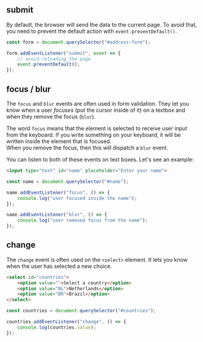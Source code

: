 ## submit
By default, the browser will send the data to the current page. To avoid that, you need to prevent the default action with `event.preventDefault()`.

```javascript
const form = document.querySelector("#address-form");

form.addEventListener("submit", event => {
    // avoid reloading the page
    event.preventDefault();
});
```

## focus / blur
The `focus` and `blur` events are often used in form validation. They let you know when a user _focuses_ (put the cursor inside of it) on a textbox and when they remove the focus (`blur`).

The word `focus` means that the element is selected to receive user input from the keyboard. If you write something on your keyboard, it will be written inside the element that is focused.  
When you remove the focus, then this will dispatch a `blur` event.

You can listen to both of these events on text boxes. Let's see an example:

```html
<input type="text" id="name" placeholder="Enter your name">
```

```javascript
const name = document.querySelector("#name");

name.addEventListener("focus", () => {
    console.log("user focused inside the name");
});

name.addEventListener("blur", () => {
    console.log("user removed focus from the name");
});
```

## change
The `change` event is often used on the `<select>` element. It lets you know when the user has selected a new choice.

```html
<select id="countries">
    <option value="">Select a country</option>
    <option value="NL">Netherlands</option>
    <option value="BR">Brazil</option>
</select>
```

```javascript
const countries = document.querySelector("#countries");

countries.addEventListener("change", () => {
    console.log(countries.value);
});
```